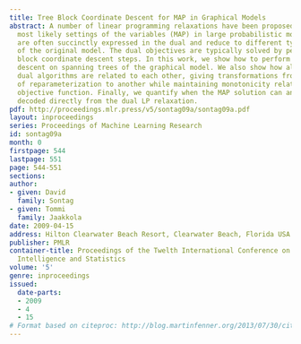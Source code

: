 ```yaml
---
title: Tree Block Coordinate Descent for MAP in Graphical Models
abstract: A number of linear programming relaxations have been proposed for finding
  most likely settings of the variables (MAP) in large probabilistic models. The relaxations
  are often succinctly expressed in the dual and reduce to different types of reparameterizations
  of the original model. The dual objectives are typically solved by performing local
  block coordinate descent steps. In this work, we show how to perform block coordinate
  descent on spanning trees of the graphical model. We also show how all of the earlier
  dual algorithms are related to each other, giving transformations from one type
  of reparameterization to another while maintaining monotonicity relative to a common
  objective function. Finally, we quantify when the MAP solution can and cannot be
  decoded directly from the dual LP relaxation.
pdf: http://proceedings.mlr.press/v5/sontag09a/sontag09a.pdf
layout: inproceedings
series: Proceedings of Machine Learning Research
id: sontag09a
month: 0
firstpage: 544
lastpage: 551
page: 544-551
sections: 
author:
- given: David
  family: Sontag
- given: Tommi
  family: Jaakkola
date: 2009-04-15
address: Hilton Clearwater Beach Resort, Clearwater Beach, Florida USA
publisher: PMLR
container-title: Proceedings of the Twelth International Conference on Artificial
  Intelligence and Statistics
volume: '5'
genre: inproceedings
issued:
  date-parts:
  - 2009
  - 4
  - 15
# Format based on citeproc: http://blog.martinfenner.org/2013/07/30/citeproc-yaml-for-bibliographies/
---
```

